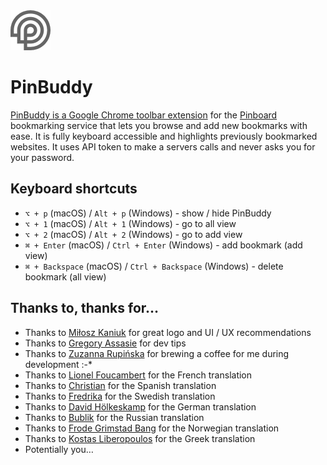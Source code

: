 <img width="64" height="64" src="src/icons/icon-128.png">

# PinBuddy

[PinBuddy is a Google Chrome toolbar extension](https://chrome.google.com/webstore/detail/pinbuddy/ppokjacfheflhaojmndcblibahmopkfl) for the [Pinboard](http://pinboard.in) bookmarking service that lets you browse and add new bookmarks with ease. It is fully keyboard accessible and highlights previously bookmarked websites. It uses API token to make a servers calls and never asks you for your password.

## Keyboard shortcuts

- `⌥ + p` (macOS) / `Alt + p` (Windows) - show / hide PinBuddy
- `⌥ + 1` (macOS) / `Alt + 1` (Windows) - go to all view
- `⌥ + 2` (macOS) / `Alt + 2` (Windows) - go to add view
- `⌘ + Enter` (macOS) / `Ctrl + Enter` (Windows) - add bookmark (add view)
- `⌘ + Backspace` (macOS) / `Ctrl + Backspace` (Windows) - delete bookmark (all view)

## Thanks to, thanks for…

- Thanks to [Miłosz Kaniuk](https://www.behance.net/miloszkanibf79) for great logo and UI / UX recommendations
- Thanks to [Gregory Assasie](https://twitter.com/gregory_jarvez) for dev tips
- Thanks to [Zuzanna Rupińska](https://www.instagram.com/zuzanna.rupinska/) for brewing a coffee for me during development  :-*
- Thanks to [Lionel Foucambert](https://github.com/LionelFW) for the French translation
- Thanks to [Christian](https://github.com/chmartinez) for the Spanish translation
- Thanks to [Fredrika](https://github.com/femtioelva) for the Swedish translation
- Thanks to [David Hölkeskamp](https://github.com/dhkamp) for the German translation
- Thanks to [Bublik](https://github.com/Bigbublik) for the Russian translation
- Thanks to [Frode Grimstad Bang](https://www.frodebang.com/) for the Norwegian translation
- Thanks to [Kostas Liberopoulos](https://github.com/KostasLib) for the Greek translation
- Potentially you…
